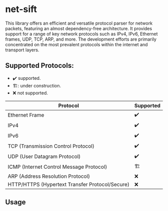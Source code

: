 # net-sift

This library offers an efficient and versatile protocol parser for network packets, featuring an almost dependency-free architecture. It provides support for a range of key network protocols such as IPv4, IPv6, Ethernet frames, UDP, TCP, ARP, and more. The development efforts are primarily concentrated on the most prevalent protocols within the internet and transport layers.

## Supported Protocols:
- :heavy_check_mark: supported.
- 🏗️: under construction.
- :x: not supported.

| Protocol  | Supported        |
| -------------- | ------------------ |
| Ethernet Frame | :heavy_check_mark: |
| IPv4    | :heavy_check_mark:          |
|IPv6 | :heavy_check_mark: |
| TCP (Transmission Control Protocol) |  :heavy_check_mark:         |
| UDP (User Datagram Protocol) |  :heavy_check_mark:        
| ICMP (Internet Control Message Protocol) |  🏗️          |
|ARP (Address Resolution Protocol) |  :x:          |
| HTTP/HTTPS (Hypertext Transfer Protocol/Secure) | :x:          |

## Usage

